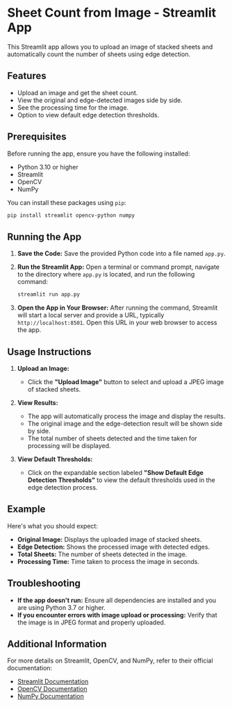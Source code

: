 # Sheet Count from Image - Streamlit App

This Streamlit app allows you to upload an image of stacked sheets and automatically count the number of sheets using edge detection.

## Features
- Upload an image and get the sheet count.
- View the original and edge-detected images side by side.
- See the processing time for the image.
- Option to view default edge detection thresholds.

## Prerequisites

Before running the app, ensure you have the following installed:

- Python 3.10 or higher
- Streamlit
- OpenCV
- NumPy

You can install these packages using `pip`:

```bash
pip install streamlit opencv-python numpy
```

## Running the App

1. **Save the Code:**
   Save the provided Python code into a file named `app.py`.

2. **Run the Streamlit App:**
   Open a terminal or command prompt, navigate to the directory where `app.py` is located, and run the following command:

   ```bash
   streamlit run app.py
   ```

3. **Open the App in Your Browser:**
   After running the command, Streamlit will start a local server and provide a URL, typically `http://localhost:8501`. Open this URL in your web browser to access the app.

## Usage Instructions

1. **Upload an Image:**
   - Click the **"Upload Image"** button to select and upload a JPEG image of stacked sheets.

2. **View Results:**
   - The app will automatically process the image and display the results.
   - The original image and the edge-detection result will be shown side by side.
   - The total number of sheets detected and the time taken for processing will be displayed.

3. **View Default Thresholds:**
   - Click on the expandable section labeled **"Show Default Edge Detection Thresholds"** to view the default thresholds used in the edge detection process.

## Example

Here's what you should expect:

- **Original Image:** Displays the uploaded image of stacked sheets.
- **Edge Detection:** Shows the processed image with detected edges.
- **Total Sheets:** The number of sheets detected in the image.
- **Processing Time:** Time taken to process the image in seconds.

## Troubleshooting

- **If the app doesn't run:** Ensure all dependencies are installed and you are using Python 3.7 or higher.
- **If you encounter errors with image upload or processing:** Verify that the image is in JPEG format and properly uploaded.

## Additional Information

For more details on Streamlit, OpenCV, and NumPy, refer to their official documentation:

- [Streamlit Documentation](https://docs.streamlit.io/)
- [OpenCV Documentation](https://docs.opencv.org/)
- [NumPy Documentation](https://numpy.org/doc/)
